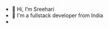 - 👋 Hi, I’m Sreehari
- 🎯 I'm a fullstack developer from India
- 

<!---
Sreehari9230/Sreehari9230 is a ✨ special ✨ repository because its `README.md` (this file) appears on your GitHub profile.
You can click the Preview link to take a look at your changes.
--->
